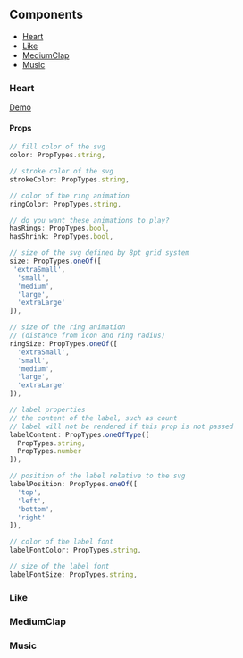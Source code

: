 
## Components
* [Heart](#heart)
* [Like](#like)
* [MediumClap](#mediumclap)
* [Music](#music)

### Heart

[Demo]()

#### Props

```javascript
// fill color of the svg
color: PropTypes.string,

// stroke color of the svg
strokeColor: PropTypes.string,

// color of the ring animation
ringColor: PropTypes.string,

// do you want these animations to play?
hasRings: PropTypes.bool,
hasShrink: PropTypes.bool,

// size of the svg defined by 8pt grid system
size: PropTypes.oneOf([
 'extraSmall',
  'small',
  'medium',
  'large',
  'extraLarge'
]),

// size of the ring animation
// (distance from icon and ring radius)
ringSize: PropTypes.oneOf([
  'extraSmall',
  'small',
  'medium',
  'large',
  'extraLarge'
]),

// label properties
// the content of the label, such as count
// label will not be rendered if this prop is not passed
labelContent: PropTypes.oneOfType([
  PropTypes.string,
  PropTypes.number
]),

// position of the label relative to the svg
labelPosition: PropTypes.oneOf([
  'top',
  'left',
  'bottom',
  'right'
]),

// color of the label font
labelFontColor: PropTypes.string,

// size of the label font
labelFontSize: PropTypes.string,
```

### Like

### MediumClap

### Music
